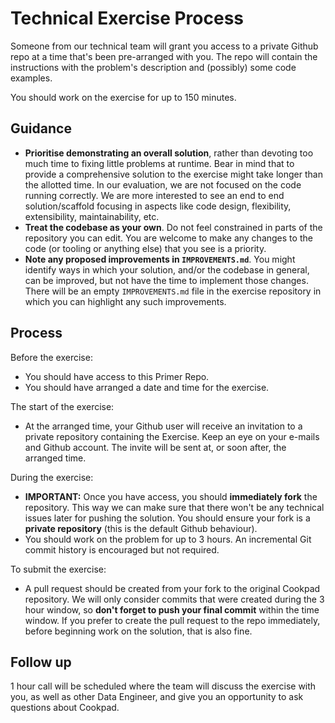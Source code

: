 # Technical Exercise Process

Someone from our technical team will grant you access to a private Github repo at a time that's
been pre-arranged with you. The repo will contain the instructions with the problem's description and
(possibly) some code examples.

You should work on the exercise for up to 150 minutes.

## Guidance

- **Prioritise demonstrating an overall solution**, rather than devoting too much time to fixing
  little problems at runtime. Bear in mind that to provide a comprehensive solution to the exercise
  might take longer than the allotted time. In our evaluation, we are not focused on the code
  running correctly. We are more interested to see an end to end solution/scaffold focusing in aspects
  like code design, flexibility, extensibility, maintainability, etc.
- **Treat the codebase as your own**. Do not feel constrained in parts of the repository you can edit.
  You are welcome to make any changes to the code (or tooling or anything else) that you see is a
  priority.
- **Note any proposed improvements in `IMPROVEMENTS.md`**. You might identify ways in which your solution,
  and/or the codebase in general, can be improved, but not have the time to implement those changes. There
  will be an empty `IMPROVEMENTS.md` file in the exercise repository in which you can highlight any such
  improvements.

## Process

Before the exercise:

- You should have access to this Primer Repo.
- You should have arranged a date and time for the exercise.

The start of the exercise:

- At the arranged time, your Github user will receive an invitation to a private repository
  containing the Exercise. Keep an eye on your e-mails and Github account. The invite will be sent
  at, or soon after, the arranged time.

During the exercise:

- **IMPORTANT:** Once you have access, you should **immediately fork** the repository. This way we
  can make sure that there won't be any technical issues later for pushing the solution. You should
  ensure your fork is a **private repository** (this is the default Github behaviour).
- You should work on the problem for up to 3 hours. An incremental Git commit history is
  encouraged but not required.

To submit the exercise:

- A pull request should be created from your fork to the original Cookpad repository. We will only
  consider commits that were created during the 3 hour window, so **don't forget to push your
  final commit** within the time window. If you prefer to create the pull request to the repo
  immediately, before beginning work on the solution, that is also fine.

## Follow up

1 hour call will be scheduled where the team will discuss the exercise with you, as well as other
Data Engineer, and give you an opportunity to ask questions about Cookpad.
